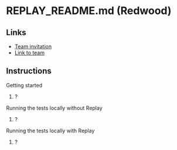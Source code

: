 # REPLAY_README.md (Redwood)

## Links

- [Team invitation](https://app.replay.io/team/invitation?code=50df870a-a7f4-40a1-b027-2de9b81e6165)
- [Link to team](https://app.replay.io/team/dzozY2NiYjM3NC01MWU0LTRhZTEtYWQxZi0wNzc4NDRmNjZlNDY=/recordings)

## Instructions

Getting started

1. ?

Running the tests locally without Replay

1. ?

Running the tests locally with Replay

1. ?
